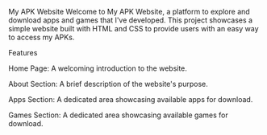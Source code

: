 My APK Website Welcome to My APK Website, a platform to explore and download apps and games that I've developed. This project showcases a simple website built with HTML and CSS to provide users with an easy way to access my APKs.

Features

Home Page: A welcoming introduction to the website.

About Section: A brief description of the website's purpose.

Apps Section: A dedicated area showcasing available apps for download.

Games Section: A dedicated area showcasing available games for download.
